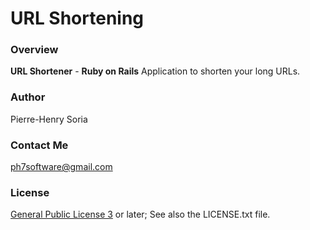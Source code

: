 URL Shortening 
================

### Overview

**URL Shortener** - **Ruby on Rails** Application to shorten your long URLs.


### Author
Pierre-Henry Soria


### Contact Me
ph7software@gmail.com


### License
[General Public License 3](http://www.gnu.org/licenses/gpl.html) or later; See also the LICENSE.txt file.
